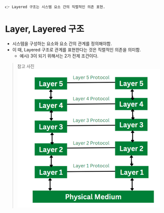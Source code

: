 ```
👉 Layered 구조는 시스템 요소 간의 직렬적인 의존 표현.
```
# Layer, Layered 구조
- 시스템을 구성하는 요소와 요소 간의 관계를 정의해야함.
- 이 때, Layered 구조로 관계를 표현한다는 것은 직렬적인 의존을 의미함.
    - 예시) 3이 되기 위해서는 2가 전제 조건이다.

> 참고 사진 </br>
![alt text](images/layered_architecture.png)